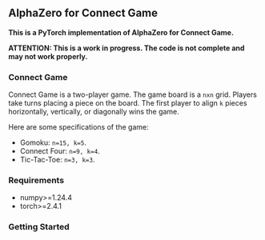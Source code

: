 ## AlphaZero for Connect Game

**This is a PyTorch implementation of AlphaZero for Connect Game.**

**ATTENTION: This is a work in progress. The code is not complete and may not work properly.**

### Connect Game
Connect Game is a two-player game. The game board is a `nxn` grid. Players take turns placing a piece on the board. The first player to align `k` pieces horizontally, vertically, or diagonally wins the game.

Here are some specifications of the game:
- Gomoku: `n=15, k=5`. 
- Connect Four: `n=9, k=4`.
- Tic-Tac-Toe: `n=3, k=3`.

### Requirements
- numpy>=1.24.4
- torch>=2.4.1

### Getting Started




